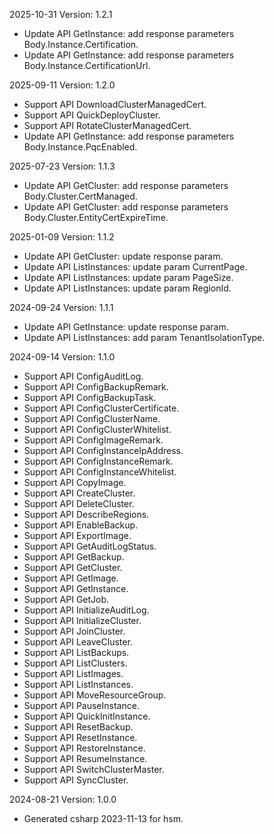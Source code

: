 2025-10-31 Version: 1.2.1
- Update API GetInstance: add response parameters Body.Instance.Certification.
- Update API GetInstance: add response parameters Body.Instance.CertificationUrl.


2025-09-11 Version: 1.2.0
- Support API DownloadClusterManagedCert.
- Support API QuickDeployCluster.
- Support API RotateClusterManagedCert.
- Update API GetInstance: add response parameters Body.Instance.PqcEnabled.


2025-07-23 Version: 1.1.3
- Update API GetCluster: add response parameters Body.Cluster.CertManaged.
- Update API GetCluster: add response parameters Body.Cluster.EntityCertExpireTime.


2025-01-09 Version: 1.1.2
- Update API GetCluster: update response param.
- Update API ListInstances: update param CurrentPage.
- Update API ListInstances: update param PageSize.
- Update API ListInstances: update param RegionId.


2024-09-24 Version: 1.1.1
- Update API GetInstance: update response param.
- Update API ListInstances: add param TenantIsolationType.


2024-09-14 Version: 1.1.0
- Support API ConfigAuditLog.
- Support API ConfigBackupRemark.
- Support API ConfigBackupTask.
- Support API ConfigClusterCertificate.
- Support API ConfigClusterName.
- Support API ConfigClusterWhitelist.
- Support API ConfigImageRemark.
- Support API ConfigInstanceIpAddress.
- Support API ConfigInstanceRemark.
- Support API ConfigInstanceWhitelist.
- Support API CopyImage.
- Support API CreateCluster.
- Support API DeleteCluster.
- Support API DescribeRegions.
- Support API EnableBackup.
- Support API ExportImage.
- Support API GetAuditLogStatus.
- Support API GetBackup.
- Support API GetCluster.
- Support API GetImage.
- Support API GetInstance.
- Support API GetJob.
- Support API InitializeAuditLog.
- Support API InitializeCluster.
- Support API JoinCluster.
- Support API LeaveCluster.
- Support API ListBackups.
- Support API ListClusters.
- Support API ListImages.
- Support API ListInstances.
- Support API MoveResourceGroup.
- Support API PauseInstance.
- Support API QuickInitInstance.
- Support API ResetBackup.
- Support API ResetInstance.
- Support API RestoreInstance.
- Support API ResumeInstance.
- Support API SwitchClusterMaster.
- Support API SyncCluster.


2024-08-21 Version: 1.0.0
- Generated csharp 2023-11-13 for hsm.

